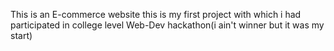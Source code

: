 This is an E-commerce website
this is my first project with which i had participated in college level Web-Dev hackathon(i ain't winner but it was my start)

